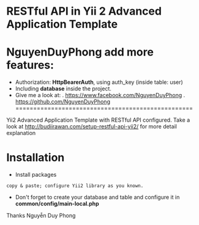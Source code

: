# RESTful API in Yii 2 Advanced Application Template
# NguyenDuyPhong add more features: 
- Authorization: **HttpBearerAuth**, using auth_key (inside table: user) 
- Including **database** inside the project.
- Give me a look at:
. https://www.facebook.com/NguyenDuyPhong 
. https://github.com/NguyenDuyPhong   
==================================================

Yii2 Advanced Application Template with RESTful API configured. Take a look at http://budiirawan.com/setup-restful-api-yii2/ for more detail explanation

# Installation
- Install packages 
```
copy & paste; configure Yii2 library as you known.  
```
- Don't forget to create your database and table and configure it in **common/config/main-local.php**

Thanks 
Nguyễn Duy Phong



